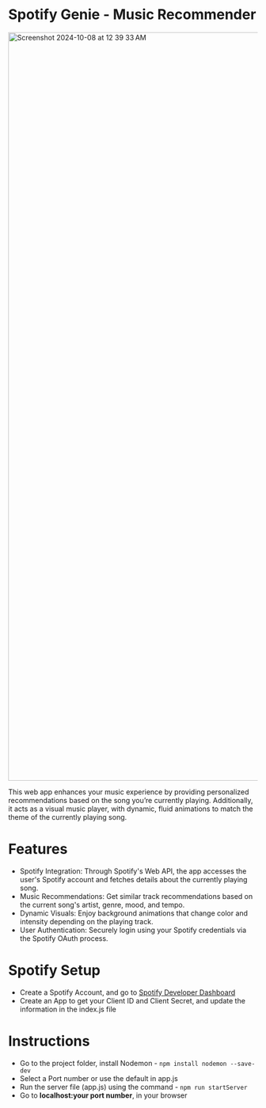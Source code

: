 # Spotify Genie - Music Recommender
<img width="1512" alt="Screenshot 2024-10-08 at 12 39 33 AM" src="https://github.com/user-attachments/assets/21ec5f16-62e2-4d0d-b116-9a0cef50b98f">

This web app enhances your music experience by providing personalized recommendations based on the song you’re currently playing. Additionally, it acts as a visual music player, with dynamic, fluid
animations to match the theme of the currently playing song.

# Features
- Spotify Integration: Through Spotify's Web API, the app accesses the user's Spotify account and fetches details about the currently playing song.
- Music Recommendations: Get similar track recommendations based on the current song's artist, genre, mood, and tempo.
- Dynamic Visuals: Enjoy background animations that change color and intensity depending on the playing track.
- User Authentication: Securely login using your Spotify credentials via the Spotify OAuth process.

# Spotify Setup
- Create a Spotify Account, and go to [Spotify Developer Dashboard](https://developer.spotify.com/dashboard)
- Create an App to get your Client ID and Client Secret, and update the information in the index.js file

# Instructions
- Go to the project folder, install Nodemon - `npm install nodemon --save-dev`
- Select a Port number or use the default in app.js
- Run the server file (app.js) using the command - `npm run startServer`
- Go to **localhost:your port number**, in your browser

